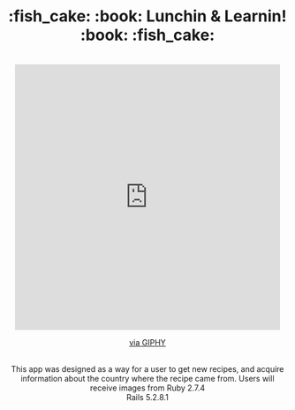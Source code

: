 

<h1 align="center"> :fish_cake: :book: Lunchin & Learnin! :book: :fish_cake: </h1>
<br>

<center><iframe src="https://giphy.com/embed/2sYDUClnmEajIPSIwi" width="480" height="480" frameBorder="0" class="giphy-embed" allowFullScreen></iframe><p><a href="https://giphy.com/gifs/food-hungry-ramen-2sYDUClnmEajIPSIwi">via GIPHY</a></p>
<br>
This app was designed as a way for a user to get new recipes, and acquire information about the country where the recipe came from. Users will receive images from 
Ruby 2.7.4
<br>
Rails 5.2.8.1


